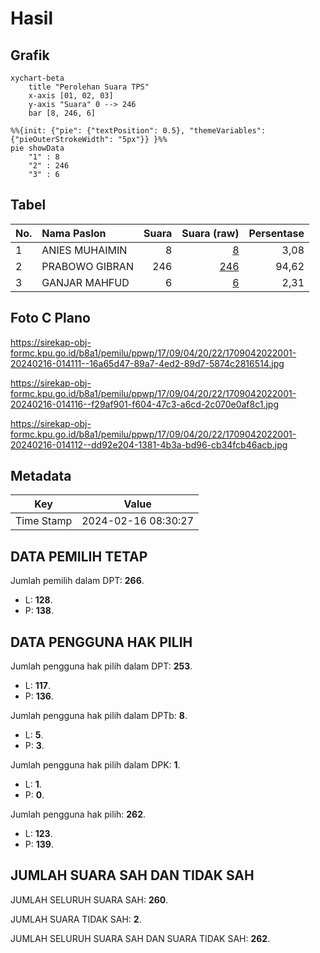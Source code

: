 # Hasil

## Grafik

```mermaid
xychart-beta
    title "Perolehan Suara TPS"
    x-axis [01, 02, 03]
    y-axis "Suara" 0 --> 246
    bar [8, 246, 6]
```

```mermaid
%%{init: {"pie": {"textPosition": 0.5}, "themeVariables": {"pieOuterStrokeWidth": "5px"}} }%%
pie showData
    "1" : 8
    "2" : 246
    "3" : 6
```

## Tabel

| No. | Nama Paslon    | Suara | Suara (raw) | Persentase |
|:--- |:-------------- | -----:| -----------:| ----------:|
| 1   | ANIES MUHAIMIN | 8     | [8][p-1]    | 3,08       |
| 2   | PRABOWO GIBRAN | 246   | [246][p-2]  | 94,62      |
| 3   | GANJAR MAHFUD  | 6     | [6][p-3]    | 2,31       |


[p-1]: https://github.com/gigit-pemilu/pemilu-2024-17-bengkulu/blob/main/pilpres/hitung-suara/sub/17-bengkulu/sub/09-bengkulu-tengah/sub/04-pematang-tiga/sub/2022-aturan-mumpo-ii/sub/001-tps/sub/paslon-1.txt
[p-2]: https://github.com/gigit-pemilu/pemilu-2024-17-bengkulu/blob/main/pilpres/hitung-suara/sub/17-bengkulu/sub/09-bengkulu-tengah/sub/04-pematang-tiga/sub/2022-aturan-mumpo-ii/sub/001-tps/sub/paslon-2.txt
[p-3]: https://github.com/gigit-pemilu/pemilu-2024-17-bengkulu/blob/main/pilpres/hitung-suara/sub/17-bengkulu/sub/09-bengkulu-tengah/sub/04-pematang-tiga/sub/2022-aturan-mumpo-ii/sub/001-tps/sub/paslon-3.txt

## Foto C Plano

https://sirekap-obj-formc.kpu.go.id/b8a1/pemilu/ppwp/17/09/04/20/22/1709042022001-20240216-014111--16a65d47-89a7-4ed2-89d7-5874c2816514.jpg

https://sirekap-obj-formc.kpu.go.id/b8a1/pemilu/ppwp/17/09/04/20/22/1709042022001-20240216-014116--f29af901-f604-47c3-a6cd-2c070e0af8c1.jpg

https://sirekap-obj-formc.kpu.go.id/b8a1/pemilu/ppwp/17/09/04/20/22/1709042022001-20240216-014112--dd92e204-1381-4b3a-bd96-cb34fcb46acb.jpg


## Metadata

| Key        | Value               |
| ---------- | ------------------- |
| Time Stamp | 2024-02-16 08:30:27 |


## DATA PEMILIH TETAP

Jumlah pemilih dalam DPT: **266**.
 * L: **128**.
 * P: **138**.

## DATA PENGGUNA HAK PILIH

Jumlah pengguna hak pilih dalam DPT: **253**.
 * L: **117**.
 * P: **136**.

Jumlah pengguna hak pilih dalam DPTb: **8**.
 * L: **5**.
 * P: **3**.

Jumlah pengguna hak pilih dalam DPK: **1**.
 * L: **1**.
 * P: **0**.

Jumlah pengguna hak pilih: **262**.
 * L: **123**.
 * P: **139**.

## JUMLAH SUARA SAH DAN TIDAK SAH

JUMLAH SELURUH SUARA SAH: **260**.

JUMLAH SUARA TIDAK SAH: **2**.

JUMLAH SELURUH SUARA SAH DAN SUARA TIDAK SAH: **262**.


